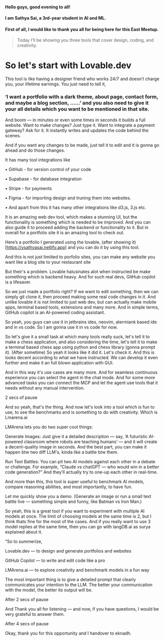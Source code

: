 #### Hello guys, good evening to all!
#### I am Sathya Sai, a 3rd-year student in AI and ML.

#### First of all, I would like to thank you all for being here for this East Meetup.




> Today I’ll be showing you three tools that cover design, coding, and creativity.

# So let's start with Lovable.dev

This tool is like having a designer friend who works 24/7 and doesn’t charge you, your lifetime earnings. You just need to tell it,
### ‘I want a portfolio with a dark theme, about page, contact form, and maybe a blog section, ......’ and you also need to give it your all details which you want to be mentioned in that site.

And boom — in minutes or even some times in seconds it builds a full website.
Want to make changes? Just type it.
Want to integrate a payment gateway? Ask for it.
It instantly writes and updates the code behind the scenes.

And if you want any changes to be made, just tell it to edit and it is gonna go ahead and do those changes.

It has many tool integrations like 

• GitHub - for version control of your code

• Supabase - for database integration

• Stripe - for payments

• Figma - for importing design and truning them into websites.

• And apart from this it has many other integrations like d3.js, 3.js etc.

It is an amazing web dev tool, which makes a stunning UI, but the functionality is something which is needed to be improved. And you can also guide it to proceed adding the backend or functionality to it. But in overall for a portfolio site it is an amazing tool to check out.

Here’s a portfolio I generated using the lovable, (after showing it)[https://ysathyasai.netlify.app] and you can do it by using this tool.

And this is not just limiited to porfolio sites, you can make any website you want like a blog site to your restaurant site






But their's a problem. Lovable halusinates alot when instructed be make something which is backend heavy. And for such real devs, GitHub copilot is a lifesaver.

So we just made a portfolio right? If we want to edit something, then we can simply git clone it, then proceed making some real code changes in it. And unlike lovable it is not limited to just web dev, but can actually make mobile apps, terminal based tools, extensions and many more. And in simple terms, GitHub copilot is an AI-powered coding assistant.

So yeah, you guys can use it in jetbrains ides, neovim, atermiank based ide and in vs code. So I am gonna use it in vs code for now.

So let's give it a small task at which many tools really suck, let's tell it to make a chess application, and also considering the time, let's tell it to make a terminal based chess app using python and chess library (gonna prompt it). (After sometime) So yeah it looks like it did it. Let's check it. And this is looks decent according to what we have instructed. We can develop it even further and make it an full blown application with GUI.

And in this way it's use cases are many more. And for seamless continuous experience you can select the agent in the chat mode. And for some more advanced tasks you can connect the MCP and let the agent use tools that it needs without any manual intervention.

2 secs of pause







And so yeah, that's the thing. And now let's look into a tool which is fun to use, to see the benchmarks and is something to do with creativity. Which is Lmarena.ai

LMArena lets you do two super cool things:

Generate Images: Just give it a detailed description — say,
‘A futuristic AI-powered classroom where robots are teaching humans’ —
and it will create a decent-quality image in seconds. And the best part, you can make it happen btw two diff LLM's, kinda like a battle btw them.

Run Text Battles: You can pit two AI models against each other in a debate or challenge. For example,
“Claude vs chatGPT — who would win in a better code generation?”
And they’ll actually try to one-up each other in real-time.

And more than this, this tool is super useful to benchmark AI models, compare reasoning abilities, and most importantly, to have fun.

Let me quickly show you a demo.
(Generate an image or run a small text battle live — something simple and funny, like Batman vs Iron Man.)

So yeah, this is a great tool if you want to experiment with multiple AI models at once. The limit of choosing models at the same time is 2, but I think thats fine for the most of the cases. And if you really want to use 3 model replies at the same time, then you can go with langDB.ai as surya explained about it. 







“So to summerize,

Lovable.dev — to design and generate portfolios and websites

GitHub Copilot — to write and edit code like a pro

LMArena.ai — to explore creativity and benchmark models in a fun way


The most important thing is to give a detailed prompt that clearly communicates your intention to the LLM. The better your communication with the model, the better its output will be.

After 2 secs of pause





And Thank you all for listening — and now, if you have questions, I would be very grateful to answer them.

After 4 secs of pause

Okay, thank you for this opportunity and I handover to eknadh.
